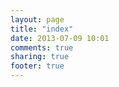 ```yaml
---
layout: page
title: "index"
date: 2013-07-09 10:01
comments: true
sharing: true
footer: true
---
```

